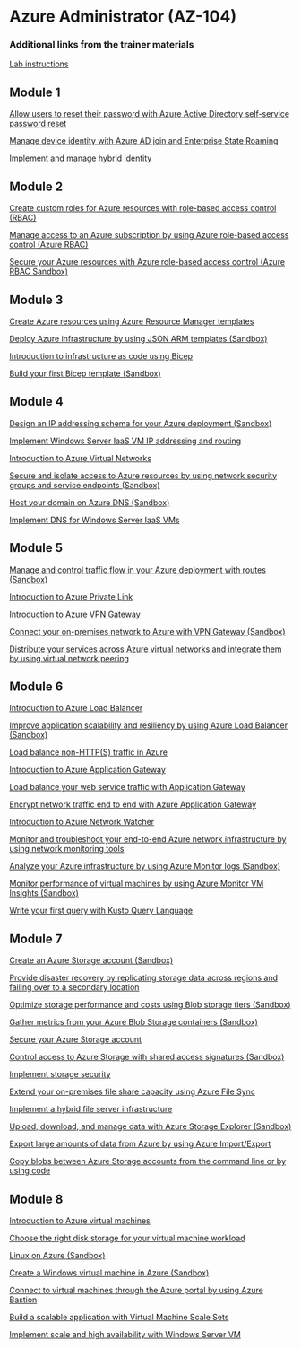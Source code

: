 # Azure Administrator (AZ-104)

### Additional links from the trainer materials

[Lab instructions](https://microsoftlearning.github.io/AZ-104-MicrosoftAzureAdministrator?WT.mc_id=AZ-MVP-5002880)
## Module 1

[Allow users to reset their password with Azure Active Directory self-service password reset](https://learn.microsoft.com/training/modules/allow-users-reset-their-password?WT.mc_id=ES-MVP-5002880)

[Manage device identity with Azure AD join and Enterprise State Roaming](https://learn.microsoft.com/training/modules/manage-device-identity-ad-join?WT.mc_id=ES-MVP-5002880)

[Implement and manage hybrid identity](https://learn.microsoft.com/training/modules/implement-manage-hybrid-identity?WT.mc_id=ES-MVP-5002880)

## Module 2

[Create custom roles for Azure resources with role-based access control (RBAC)](https://learn.microsoft.com/training/modules/create-custom-azure-roles-with-rbac?WT.mc_id=ES-MVP-5002880)

[Manage access to an Azure subscription by using Azure role-based access control (Azure RBAC)](https://learn.microsoft.com/training/modules/manage-subscription-access-azure-rbac?WT.mc_id=ES-MVP-5002880)

[Secure your Azure resources with Azure role-based access control (Azure RBAC Sandbox)](https://learn.microsoft.com/training/modules/secure-azure-resources-with-rbacWT.mc_id=ES-MVP-5002880)

## Module 3

[Create Azure resources using Azure Resource Manager templates](https://learn.microsoft.com/training/modules/create-azure-resources-using-azure-resource-manager-templates?WT.mc_id=AZ-MVP-5002880)

[Deploy Azure infrastructure by using JSON ARM templates (Sandbox)](https://learn.microsoft.com/training/modules/create-azure-resource-manager-template-vs-code?WT.mc_id=AZ-MVP-5002880)

[Introduction to infrastructure as code using Bicep](https://learn.microsoft.com/training/modules/introduction-to-infrastructure-as-code-using-bicep?WT.mc_id=AZ-MVP-5002880)

[Build your first Bicep template (Sandbox)](https://learn.microsoft.com/training/modules/build-first-bicep-template?WT.mc_id=AZ-MVP-5002880)

## Module 4

[Design an IP addressing schema for your Azure deployment (Sandbox)](https://learn.microsoft.com/training/modules/design-ip-addressing-for-azure?WT.mc_id=AZ-MVP-5002880)

[Implement Windows Server IaaS VM IP addressing and routing](https://learn.microsoft.com/training/modules/implement-windows-server-iaas-virtual-machine-ip-addressing-routing?WT.mc_id=AZ-MVP-5002880)

[Introduction to Azure Virtual Networks](https://learn.microsoft.com/training/modules/introduction-to-azure-virtual-networks?WT.mc_id=AZ-MVP-5002880)

[Secure and isolate access to Azure resources by using network security groups and service endpoints (Sandbox)](https://learn.microsoft.com/training/modules/secure-and-isolate-with-nsg-and-service-endpoints?WT.mc_id=ES-MVP-5002880)

[Host your domain on Azure DNS (Sandbox)](https://learn.microsoft.com/training/modules/host-domain-azure-dns?WT.mc_id=AZ-MVP-5002880)

[Implement DNS for Windows Server IaaS VMs](https://learn.microsoft.com/training/modules/implement-dns-for-windows-server-iaas-virtual-machines?WT.mc_id=AZ-MVP-5002880)

## Module 5

[Manage and control traffic flow in your Azure deployment with routes (Sandbox)](https://learn.microsoft.com/training/modules/control-network-traffic-flow-with-routes?WT.mc_id=AZ-MVP-5002880)

[Introduction to Azure Private Link](https://learn.microsoft.com/training/modules/introduction-azure-private-link?WT.mc_id=AZ-MVP-5002880)

[Introduction to Azure VPN Gateway](https://learn.microsoft.com/training/modules/intro-to-azure-vpn-gateway?WT.mc_id=AZ-MVP-5002880)

[Connect your on-premises network to Azure with VPN Gateway (Sandbox)](https://learn.microsoft.com/training/modules/connect-on-premises-network-with-vpn-gateway?WT.mc_id=AZ-MVP-5002880)

[Distribute your services across Azure virtual networks and integrate them by using virtual network peering](https://learn.microsoft.com/training/modules/integrate-vnets-with-vnet-peering?WT.mc_id=AZ-MVP-5002880)

## Module 6

[Introduction to Azure Load Balancer](https://learn.microsoft.com/training/modules/intro-to-azure-load-balancer?WT.mc_id=AZ-MVP-5002880)

[Improve application scalability and resiliency by using Azure Load Balancer (Sandbox)](https://learn.microsoft.com/training/modules/improve-app-scalability-resiliency-with-load-balancer?WT.mc_id=AZ-MVP-5002880)

[Load balance non-HTTP(S) traffic in Azure](https://learn.microsoft.com/training/modules/load-balancing-non-https-traffic-azure?WT.mc_id=AZ-MVP-5002880)

[Introduction to Azure Application Gateway](https://learn.microsoft.com/training/modules/intro-to-azure-application-gateway?WT.mc_id=AZ-MVP-5002880)

[Load balance your web service traffic with Application Gateway](https://learn.microsoft.com/training/modules/load-balance-web-traffic-with-application-gateway?WT.mc_id=AZ-MVP-5002880)

[Encrypt network traffic end to end with Azure Application Gateway](https://learn.microsoft.com/training/modules/end-to-end-encryption-with-app-gateway?WT.mc_id=AZ-MVP-5002880)

[Introduction to Azure Network Watcher](https://learn.microsoft.com/training/modules/intro-to-azure-network-watcher?WT.mc_id=AZ-MVP-5002880)

[Monitor and troubleshoot your end-to-end Azure network infrastructure by using network monitoring tools](https://learn.microsoft.com/training/modules/troubleshoot-azure-network-infrastructure?WT.mc_id=AZ-MVP-5002880)

[Analyze your Azure infrastructure by using Azure Monitor logs (Sandbox)](https://learn.microsoft.com/training/modules/analyze-infrastructure-with-azure-monitor-logs?WT.mc_id=AZ-MVP-5002880)

[Monitor performance of virtual machines by using Azure Monitor VM Insights (Sandbox)](https://learn.microsoft.com/training/modules/monitor-performance-using-azure-monitor-for-vms?WT.mc_id=AZ-MVP-5002880)

[Write your first query with Kusto Query Language](https://learn.microsoft.com/training/modules/write-first-query-kusto-query-language?WT.mc_id=AZ-MVP-5002880)

## Module 7

[Create an Azure Storage account (Sandbox)](https://learn.microsoft.com/training/modules/create-azure-storage-account?WT.mc_id=AZ-MVP-5002880)

[Provide disaster recovery by replicating storage data across regions and failing over to a secondary location](https://learn.microsoft.com/training/modules/provide-disaster-recovery-replicate-storage-data?WT.mc_id=AZ-MVP-5002880)

[Optimize storage performance and costs using Blob storage tiers (Sandbox)](https://learn.microsoft.com/training/modules/optimize-archive-costs-blob-storage?WT.mc_id=AZ-MVP-5002880)

[Gather metrics from your Azure Blob Storage containers (Sandbox)](https://learn.microsoft.com/training/modules/gather-metrics-blob-storage?WT.mc_id=AZ-MVP-5002880)

[Secure your Azure Storage account](https://learn.microsoft.com/training/modules/secure-azure-storage-account?WT.mc_id=ES-MVP-5002880)

[Control access to Azure Storage with shared access signatures (Sandbox)](https://learn.microsoft.com/training/modules/control-access-to-azure-storage-with-sas?WT.mc_id=ES-MVP-5002880)

[Implement storage security](https://learn.microsoft.com/training/modules/storage-security?WT.mc_id=ES-MVP-5002880)

[Extend your on-premises file share capacity using Azure File Sync](https://learn.microsoft.com/training/modules/extend-share-capacity-with-azure-file-sync?WT.mc_id=AZ-MVP-5002880)

[Implement a hybrid file server infrastructure](https://learn.microsoft.com/learn/modules/implement-hybrid-file-server-infrastructure?WT.mc_id=AZ-MVP-5002880)

[Upload, download, and manage data with Azure Storage Explorer (Sandbox)](https://learn.microsoft.com/training/modules/upload-download-and-manage-data-with-azure-storage-explorer?WT.mc_id=AZ-MVP-5002880)

[Export large amounts of data from Azure by using Azure Import/Export](https://learn.microsoft.com/training/modules/export-data-with-azure-import-export?WT.mc_id=AZ-MVP-5002880)

[Copy blobs between Azure Storage accounts from the command line or by using code](https://learn.microsoft.com/training/paths/copy-blobs-from-command-line-and-code?WT.mc_id=AZ-MVP-5002880)

## Module 8

[Introduction to Azure virtual machines](https://learn.microsoft.com/training/modules/intro-to-azure-virtual-machines?WT.mc_id=AZ-MVP-5002880)

[Choose the right disk storage for your virtual machine workload](https://learn.microsoft.com/en-us/training/modules/choose-the-right-disk-storage-for-vm-workload?WT.mc_id=AZ-MVP-5002880)

[Linux on Azure (Sandbox)](https://docs.microsoft.com/learn/modules/create-linux-virtual-machine-in-azure?WT.mc_id=AZ-MVP-5002880)

[Create a Windows virtual machine in Azure (Sandbox)](https://learn.microsoft.com/en-us/training/modules/create-windows-virtual-machine-in-azure?WT.mc_id=AZ-MVP-5002880)

[Connect to virtual machines through the Azure portal by using Azure Bastion](https://learn.microsoft.com/en-us/training/modules/connect-vm-with-azure-bastion?WT.mc_id=AZ-MVP-5002880)

[Build a scalable application with Virtual Machine Scale Sets](https://learn.microsoft.com/en-us/training/modules/build-app-with-scale-sets?WT.mc_id=AZ-MVP-5002880)

[Implement scale and high availability with Windows Server VM](https://learn.microsoft.com/en-us/training/modules/implement-scale-high-availability-windows-server-virtual-machine?WT.mc_id=AZ-MVP-5002880)

[](?WT.mc_id=AZ-MVP-5002880)

[](?WT.mc_id=AZ-MVP-5002880)

[](?WT.mc_id=AZ-MVP-5002880)

[](?WT.mc_id=AZ-MVP-5002880)

[](?WT.mc_id=AZ-MVP-5002880)

[](?WT.mc_id=AZ-MVP-5002880)

[](?WT.mc_id=AZ-MVP-5002880)
